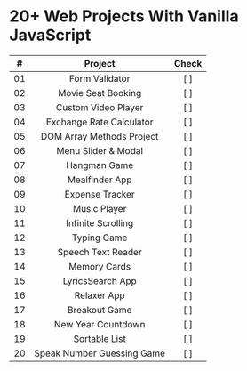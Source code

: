# 20+ Web Projects With Vanilla JavaScript

|   #   |          Project           | Check |
| :---: | :------------------------: | :---: |
|  01   |       Form Validator       |  [ ]  |
|  02   |     Movie Seat Booking     |  [ ]  |
|  03   |    Custom Video Player     |  [ ]  |
|  04   |  Exchange Rate Calculator  |  [ ]  |
|  05   | DOM Array Methods Project  |  [ ]  |
|  06   |    Menu Slider & Modal     |  [ ]  |
|  07   |        Hangman Game        |  [ ]  |
|  08   |       Mealfinder App       |  [ ]  |
|  09   |      Expense Tracker       |  [ ]  |
|  10   |        Music Player        |  [ ]  |
|  11   |     Infinite Scrolling     |  [ ]  |
|  12   |        Typing Game         |  [ ]  |
|  13   |     Speech Text Reader     |  [ ]  |
|  14   |        Memory Cards        |  [ ]  |
|  15   |      LyricsSearch App      |  [ ]  |
|  16   |        Relaxer App         |  [ ]  |
|  17   |       Breakout Game        |  [ ]  |
|  18   |     New Year Countdown     |  [ ]  |
|  19   |       Sortable List        |  [ ]  |
|  20   | Speak Number Guessing Game |  [ ]  |